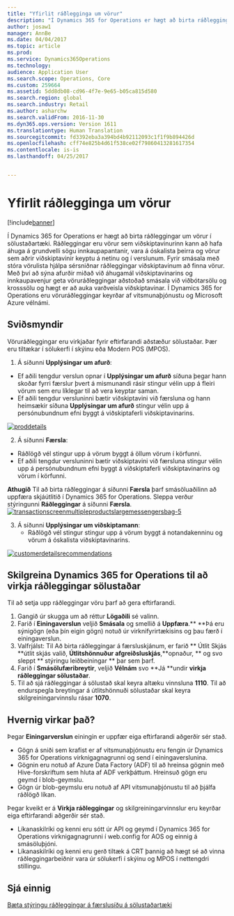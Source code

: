 ```yaml
---
title: "Yfirlit ráðlegginga um vörur"
description: "Í Dynamics 365 for Operations er hægt að birta ráðleggingar um vörur í sölustaðartæki. Ráðleggingar eru vörur sem viðskiptavinurinn kann að hafa áhuga á grundvelli sögu innkaupapantanir, vara á óskalista þeirra og vörur sem aðrir viðskiptavinir keyptu á netinu og í verslunum. Fyrir smásala með stóra vörulista hjálpa sérsniðnar ráðleggingar viðskiptavinum að finna vörur. Með því að sýna afurðir miðað við áhugamál viðskiptavinarins og innkaupavenjur geta vöruráðleggingar aðstoðað smásala við viðbótarsölu og krosssölu og hægt er að auka varðveisla viðskiptavinar. Í Dynamics 365 for Operations eru vöruráðleggingar keyrðar af vitsmunaþjónustu og Microsoft Azure vélnámi."
author: josaw1
manager: AnnBe
ms.date: 04/04/2017
ms.topic: article
ms.prod: 
ms.service: Dynamics365Operations
ms.technology: 
audience: Application User
ms.search.scope: Operations, Core
ms.custom: 259664
ms.assetid: 5dd8db08-cd96-4f7e-9e65-b05ca815d580
ms.search.region: global
ms.search.industry: Retail
ms.author: asharchw
ms.search.validFrom: 2016-11-30
ms.dyn365.ops.version: Version 1611
ms.translationtype: Human Translation
ms.sourcegitcommit: fd3392eba3a394bd4b92112093c1f1f9b894426d
ms.openlocfilehash: cff74e825b4d61f538ce02f79860413281617354
ms.contentlocale: is-is
ms.lasthandoff: 04/25/2017


---
```


# <a name="personalized-product-recommendations-overview"></a>Yfirlit ráðlegginga um vörur

[!include[banner](includes/banner.md)]


Í Dynamics 365 for Operations er hægt að birta ráðleggingar um vörur í sölustaðartæki. Ráðleggingar eru vörur sem viðskiptavinurinn kann að hafa áhuga á grundvelli sögu innkaupapantanir, vara á óskalista þeirra og vörur sem aðrir viðskiptavinir keyptu á netinu og í verslunum. Fyrir smásala með stóra vörulista hjálpa sérsniðnar ráðleggingar viðskiptavinum að finna vörur. Með því að sýna afurðir miðað við áhugamál viðskiptavinarins og innkaupavenjur geta vöruráðleggingar aðstoðað smásala við viðbótarsölu og krosssölu og hægt er að auka varðveisla viðskiptavinar. Í Dynamics 365 for Operations eru vöruráðleggingar keyrðar af vitsmunaþjónustu og Microsoft Azure vélnámi.

<a name="scenarios"></a>Sviðsmyndir
---------

Vöruráðleggingar eru virkjaðar fyrir eftirfarandi aðstæður sölustaðar. Þær eru tiltækar í sölukerfi í skýinu eða Modern POS (MPOS).

1.  Á síðunni **Upplýsingar um afurð**:

-   Ef aðili tengdur verslun opnar í **Upplýsingar um afurð** síðuna þegar hann skoðar fyrri færslur þvert á mismunandi rásir stingur vélin upp á fleiri vörum sem eru líklegar til að vera keyptar saman.
-   Ef aðili tengdur versluninni bætir viðskiptavini við færsluna og hann heimsækir síðuna **Upplýsingar um afurð** stingur vélin upp á persónubundnum efni byggt á viðskiptaferli viðskiptavinarins.

[![proddetails](./media/proddetails.png)](./media/proddetails.png)

2.  Á síðunni **Færsla**:

-   Ráðlögð vél stingur upp á vörum byggt á öllum vörum í körfunni.
-   Ef aðili tengdur versluninni bætir viðskiptavini við færsluna stingur vélin upp á persónubundnum efni byggt á viðskiptaferli viðskiptavinarins og vörum í körfunni.

**Athugið** Til að birta ráðleggingar á síðunni **Færsla** þarf smásöluaðilinn að uppfæra skjáútlitið í Dynamics 365 for Operations. Sleppa verður stýringunni **Ráðleggingar** á síðunni **Færsla**. [![transactionscreenmultipleproductslargemessengersbag-5](./media/transactionscreenmultipleproductslargemessengersbag-5.jpg)](./media/transactionscreenmultipleproductslargemessengersbag-5.jpg)

3.  Á síðunni **Upplýsingar um viðskiptamann**:
    -   Ráðlögð vél stingur stingur upp á vörum byggt á notandakenninu og vörum á óskalista viðskiptavinarins.

[![customerdetailsrecommendations](./media/customerdetailsrecommendations.png)](./media/customerdetailsrecommendations.png)

## <a name="configure-dynamics-365-for-operations-to-enable-pos-recommendations"></a>Skilgreina Dynamics 365 for Operations til að virkja ráðleggingar sölustaðar
Til að setja upp ráðleggingar vöru þarf að gera eftirfarandi.

1.  Gangið úr skugga um að réttur **Lögaðili** sé valinn.
2.  Farið í **Einingaverslun** veljið **Smásala** og smellið á **Uppfæra**.** **Þá eru sýnigögn (eða þín eigin gögn) notuð úr virknifyrirtækisins og þau færð í einingaverslun.
3.  Valfrjálst: Til Að birta ráðleggingar á færsluskjánum, er farið ** Útlit Skjás **útlit skjás valið, **Útlitshönnuður afgreiðsluskjás**,**opnaður, ** og svo sleppt ** stýringu leiðbeiningar ** þar sem þarf.
4.  Farið í **Smásölufæribreytir**, veljið **Vélnám** svo **Já **undir **virkja ráðleggingar sölustaðar**.
5.  Til að sjá ráðleggingar á sölustað skal keyra altæku vinnsluna **1110**. Til að endurspegla breytingar á útlitshönnuði sölustaðar skal keyra skilgreiningarvinnslu rásar **1070**.

## <a name="how-does-it-work"></a>[]()Hvernig virkar það?
Þegar **Einingarverslun** einingin er uppfær eiga eftirfarandi aðgerðir sér stað.

-   Gögn á sniði sem krafist er af vitsmunaþjónustu eru fengin úr Dynamics 365 for Operations virknigagnagrunni og send í einingaverslunina.
-   Gögnin eru notuð af Azure Data Factory (ADF) til að hreinsa gögnin með Hive-forskriftum sem hluta af ADF verkþáttum. Hreinsuð gögn eru geymd í blob-geymslu.
-   Gögn úr blob-geymslu eru notuð af API vitsmunaþjónustu til að þjálfa ráðlögð líkan.

Þegar kveikt er á **Virkja ráðleggingar** og skilgreiningarvinnslur eru keyrðar eiga eftirfarandi aðgerðir sér stað.

-   Líkanaskilríki og kenni eru sótt úr API og geymd í Dynamics 365 for Operations virknigagnagrunni í web.config for AOS og einnig á smásöluþjóni.
-   Líkanaskilríki og kenni eru gerð tiltæk á CRT þannig að hægt sé að vinna ráðleggingarbeiðnir vara úr sölukerfi í skýinu og MPOS í nettengdri stillingu.


<a name="see-also"></a>Sjá einnig
--------

[Bæta stýringu ráðleggingar á færslusíðu á sölustaðartæki](add-recommendations-control-pos-screen.md)




